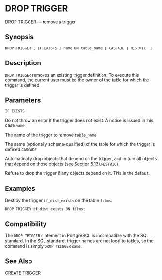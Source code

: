 # DROP TRIGGER

DROP TRIGGER — remove a trigger

## Synopsis

```text
DROP TRIGGER [ IF EXISTS ] name ON table_name [ CASCADE | RESTRICT ]
```

## Description

`DROP TRIGGER` removes an existing trigger definition. To execute this command, the current user must be the owner of the table for which the trigger is defined.

## Parameters

`IF EXISTS`

Do not throw an error if the trigger does not exist. A notice is issued in this case._`name`_

The name of the trigger to remove._`table_name`_

The name \(optionally schema-qualified\) of the table for which the trigger is defined.`CASCADE`

Automatically drop objects that depend on the trigger, and in turn all objects that depend on those objects \(see [Section 5.13](https://www.postgresql.org/docs/10/static/ddl-depend.html)\).`RESTRICT`

Refuse to drop the trigger if any objects depend on it. This is the default.

## Examples

Destroy the trigger `if_dist_exists` on the table `films`:

```text
DROP TRIGGER if_dist_exists ON films;
```

## Compatibility

The `DROP TRIGGER` statement in PostgreSQL is incompatible with the SQL standard. In the SQL standard, trigger names are not local to tables, so the command is simply `DROP TRIGGER` _`name`_.

## See Also

[CREATE TRIGGER](https://www.postgresql.org/docs/10/static/sql-createtrigger.html)

